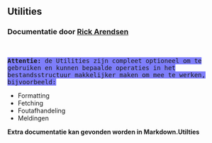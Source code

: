 ## Utilities
### Documentatie door [Rick Arendsen](https://github.com/RikkertTheDeveloper)

<br>

<kbd style='background:rgba(0,0,250,.5); font-weight: 900'>Attentie: <span style='font-weight: 300'>de Utilities zijn compleet optioneel om te gebruiken en kunnen bepaalde operaties in het bestandsstructuur makkelijker maken om mee te werken, bijvoorbeeld:</span></kbd>

- Formatting
- Fetching
- Foutafhandeling
- Meldingen

**Extra documentatie kan gevonden worden in Markdown.Utilties**